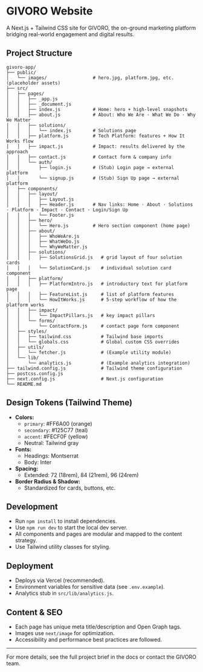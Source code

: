 # GIVORO Website

A Next.js + Tailwind CSS site for GIVORO, the on-ground marketing platform bridging real-world engagement and digital results.

## Project Structure

```
givoro-app/
├── public/
│   └── images/                 # hero.jpg, platform.jpg, etc. (placeholder assets)
├── src/
│   ├── pages/
│   │   ├── _app.js
│   │   ├── _document.js
│   │   ├── index.js            # Home: hero + high-level snapshots
│   │   ├── about.js            # About: Who We Are · What We Do · Why We Matter
│   │   ├── solutions/
│   │   │   └── index.js        # Solutions page
│   │   ├── platform.js         # Tech Platform: features + How It Works flow
│   │   ├── impact.js           # Impact: results delivered by the approach
│   │   ├── contact.js          # Contact form & company info
│   │   └── auth/
│   │       ├── login.js        # (Stub) Login page → external platform
│   │       └── signup.js       # (Stub) Sign Up page → external platform
│   ├── components/
│   │   ├── layout/
│   │   │   ├── Layout.js
│   │   │   ├── Header.js       # Nav links: Home · About · Solutions · Platform · Impact · Contact · Login/Sign Up
│   │   │   └── Footer.js
│   │   ├── hero/
│   │   │   └── Hero.js         # Hero section component (home page)
│   │   ├── about/
│   │   │   ├── WhoWeAre.js
│   │   │   ├── WhatWeDo.js
│   │   │   └── WhyWeMatter.js
│   │   ├── solutions/
│   │   │   ├── SolutionsGrid.js   # grid layout of four solution cards
│   │   │   └── SolutionCard.js    # individual solution card component
│   │   ├── platform/
│   │   │   ├── PlatformIntro.js   # introductory text for platform page
│   │   │   ├── FeatureList.js     # list of platform features
│   │   │   └── HowItWorks.js      # 5-step workflow of how the platform works
│   │   ├── impact/
│   │   │   └── ImpactPillars.js   # key impact pillars
│   │   └── forms/
│   │       └── ContactForm.js     # contact page form component
│   ├── styles/
│   │   ├── tailwind.css           # Tailwind base imports
│   │   └── globals.css            # Global custom CSS overrides
│   ├── utils/
│   │   └── fetcher.js             # (Example utility module)
│   └── lib/
│       └── analytics.js           # (Example analytics integration)
├── tailwind.config.js             # Tailwind theme configuration
├── postcss.config.js
├── next.config.js                 # Next.js configuration
└── README.md
```

## Design Tokens (Tailwind Theme)
- **Colors:**
  - `primary`: #FF6A00 (orange)
  - `secondary`: #125C77 (teal)
  - `accent`: #FECF0F (yellow)
  - Neutral: Tailwind gray
- **Fonts:**
  - Headings: Montserrat
  - Body: Inter
- **Spacing:**
  - Extended: 72 (18rem), 84 (21rem), 96 (24rem)
- **Border Radius & Shadow:**
  - Standardized for cards, buttons, etc.

## Development
- Run `npm install` to install dependencies.
- Use `npm run dev` to start the local dev server.
- All components and pages are modular and mapped to the content strategy.
- Use Tailwind utility classes for styling.

## Deployment
- Deploys via Vercel (recommended).
- Environment variables for sensitive data (see `.env.example`).
- Analytics stub in `src/lib/analytics.js`.

## Content & SEO
- Each page has unique meta title/description and Open Graph tags.
- Images use `next/image` for optimization.
- Accessibility and performance best practices are followed.

---

For more details, see the full project brief in the docs or contact the GIVORO team.
